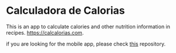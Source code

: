 # Calculadora de Calorias

This is an app to calculate calories and other nutrition information in recipes.
https://calcalorias.com.

if you are looking for the mobile app, please check [this](https://github.com/PauloVAlves/calcalorias-react-native) repository.

